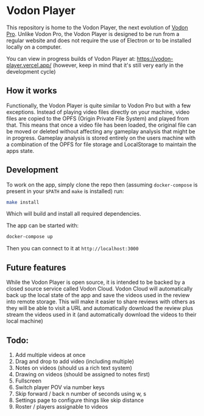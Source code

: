 # Vodon Player

This repository is home to the Vodon Player, the next evolution of [Vodon Pro](https://github.com/Rodeoclash/vodon-pro). Unlike Vodon Pro, the Vodon Player is designed to be run from a regular website and does not require the use of Electron or to be installed locally on a computer.

You can view in progress builds of Vodon Player at: https://vodon-player.vercel.app/ (however, keep in mind that it's still very early in the development cycle)

## How it works

Functionally, the Vodon Player is quite similar to Vodon Pro but with a few exceptions. Instead of playing video files directly on your machine, video files are copied to the OPFS (Origin Private File System) and played from that. This means that once a video file has been loaded, the original file can be moved or deleted without affecting any gameplay analysis that might be in progress. Gameplay analysis is stored entirely on the users machine with a combination of the OPFS for file storage and LocalStorage to maintain the apps state.

## Development

To work on the app, simply clone the repo then (assuming `docker-compose` is present in your `$PATH` and `make` is installed) run:

```bash
make install
```

Which will build and install all required dependencies.

The app can be started with:

```bash
docker-compose up
```

Then you can connect to it at `http://localhost:3000`

## Future features

While the Vodon Player is open source, it is intended to be backed by a closed source service called Vodon Cloud. Vodon Cloud will automatically back up the local state of the app and save the videos used in the review into remote storage. This will make it easier to share reviews with others as they will be able to visit a URL and automatically download the review plus stream the videos used in it (and automatically download the videos to their local machine)

## Todo:

1. Add multiple videos at once
2. Drag and drop to add video (including multiple)
3. Notes on videos (should us a rich text system)
4. Drawing on videos (should be assigned to notes first)
5. Fullscreen
6. Switch player POV via number keys
7. Skip forward / back n number of seconds using w, s
8. Settings page to configure things like skip distance
9. Roster / players assignable to videos
